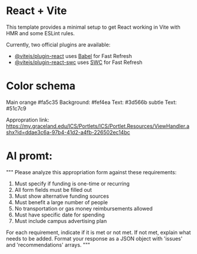 # React + Vite

This template provides a minimal setup to get React working in Vite with HMR and some ESLint rules.

Currently, two official plugins are available:

- [@vitejs/plugin-react](https://github.com/vitejs/vite-plugin-react/blob/main/packages/plugin-react/README.md) uses [Babel](https://babeljs.io/) for Fast Refresh
- [@vitejs/plugin-react-swc](https://github.com/vitejs/vite-plugin-react-swc) uses [SWC](https://swc.rs/) for Fast Refresh

# Color schema

Main orange #fa5c35
Background:   #fef4ea
Text: #3d566b
subtle Text: #51c7c9

Appropration link:
https://my.graceland.edu/ICS/Portlets/ICS/Portlet.Resources/ViewHandler.ashx?id=ddae3c6a-97b4-41d2-a4fb-226502ec14bc


# AI promt:
"""
Please analyze this appropriation form against these requirements:
1. Must specify if funding is one-time or recurring
2. All form fields must be filled out
3. Must show alternative funding sources
4. Must benefit a large number of people
5. No transportation or gas money reimbursements allowed
6. Must have specific date for spending
7. Must include campus advertising plan

For each requirement, indicate if it is met or not met. If not met, explain what needs to be added.
Format your response as a JSON object with 'issues' and 'recommendations' arrays.
"""

